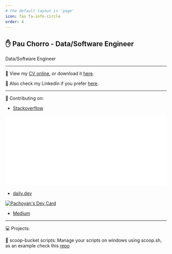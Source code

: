 ```yaml
---
# the default layout is 'page'
icon: fas fa-info-circle
order: 4
---
```


## ✋ Pau Chorro - Data/Software Engineer

Data/Software Engineer 

---

📝 View my [CV online](https://pachoyan.github.io/cv/), or download it [here](https://github.com/pachoyan/cv/releases/download/0.0.1/pau_chorro_cv.pdf).

🙋 Also check my Linkedin if you prefer [here](https://www.linkedin.com/in/pachoyan/).

---

📑 Contributing on:

- [Stackoverflow](https://stackoverflow.com/users/4751165/pau)

<img src="/images/about/stackoverflow.svg"></img>

- [daily.dev](https://app.daily.dev/pachoyan)

<a href="https://app.daily.dev/pachoyan"><img src="https://api.daily.dev/devcards/v2/1vmdZBfxdHtvhAJjBAQ3k.png?type=wide&r=opt" width="652" alt="Pachoyan's Dev Card"/></a>

- [Medium](https://medium.com/@pachoyan)


---

💻 Projects:

📌 scoop-bucket scripts: Manage your scripts on windows using scoop.sh, as an example check this [repo](https://github.com/pachoyan/scoop-bucket) 
